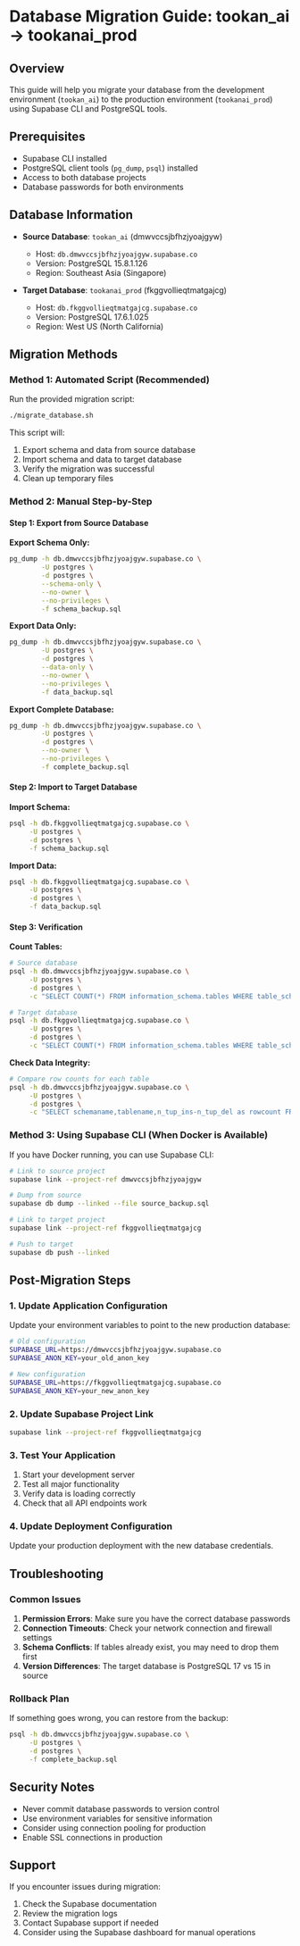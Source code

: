 # Database Migration Guide: tookan_ai → tookanai_prod

## Overview
This guide will help you migrate your database from the development environment (`tookan_ai`) to the production environment (`tookanai_prod`) using Supabase CLI and PostgreSQL tools.

## Prerequisites
- Supabase CLI installed
- PostgreSQL client tools (`pg_dump`, `psql`) installed
- Access to both database projects
- Database passwords for both environments

## Database Information
- **Source Database**: `tookan_ai` (dmwvccsjbfhzjyoajgyw)
  - Host: `db.dmwvccsjbfhzjyoajgyw.supabase.co`
  - Version: PostgreSQL 15.8.1.126
  - Region: Southeast Asia (Singapore)

- **Target Database**: `tookanai_prod` (fkggvollieqtmatgajcg)
  - Host: `db.fkggvollieqtmatgajcg.supabase.co`
  - Version: PostgreSQL 17.6.1.025
  - Region: West US (North California)

## Migration Methods

### Method 1: Automated Script (Recommended)
Run the provided migration script:

```bash
./migrate_database.sh
```

This script will:
1. Export schema and data from source database
2. Import schema and data to target database
3. Verify the migration was successful
4. Clean up temporary files

### Method 2: Manual Step-by-Step

#### Step 1: Export from Source Database

**Export Schema Only:**
```bash
pg_dump -h db.dmwvccsjbfhzjyoajgyw.supabase.co \
        -U postgres \
        -d postgres \
        --schema-only \
        --no-owner \
        --no-privileges \
        -f schema_backup.sql
```

**Export Data Only:**
```bash
pg_dump -h db.dmwvccsjbfhzjyoajgyw.supabase.co \
        -U postgres \
        -d postgres \
        --data-only \
        --no-owner \
        --no-privileges \
        -f data_backup.sql
```

**Export Complete Database:**
```bash
pg_dump -h db.dmwvccsjbfhzjyoajgyw.supabase.co \
        -U postgres \
        -d postgres \
        --no-owner \
        --no-privileges \
        -f complete_backup.sql
```

#### Step 2: Import to Target Database

**Import Schema:**
```bash
psql -h db.fkggvollieqtmatgajcg.supabase.co \
     -U postgres \
     -d postgres \
     -f schema_backup.sql
```

**Import Data:**
```bash
psql -h db.fkggvollieqtmatgajcg.supabase.co \
     -U postgres \
     -d postgres \
     -f data_backup.sql
```

#### Step 3: Verification

**Count Tables:**
```bash
# Source database
psql -h db.dmwvccsjbfhzjyoajgyw.supabase.co \
     -U postgres \
     -d postgres \
     -c "SELECT COUNT(*) FROM information_schema.tables WHERE table_schema = 'public';"

# Target database
psql -h db.fkggvollieqtmatgajcg.supabase.co \
     -U postgres \
     -d postgres \
     -c "SELECT COUNT(*) FROM information_schema.tables WHERE table_schema = 'public';"
```

**Check Data Integrity:**
```bash
# Compare row counts for each table
psql -h db.dmwvccsjbfhzjyoajgyw.supabase.co \
     -U postgres \
     -d postgres \
     -c "SELECT schemaname,tablename,n_tup_ins-n_tup_del as rowcount FROM pg_stat_user_tables ORDER BY tablename;"
```

### Method 3: Using Supabase CLI (When Docker is Available)

If you have Docker running, you can use Supabase CLI:

```bash
# Link to source project
supabase link --project-ref dmwvccsjbfhzjyoajgyw

# Dump from source
supabase db dump --linked --file source_backup.sql

# Link to target project
supabase link --project-ref fkggvollieqtmatgajcg

# Push to target
supabase db push --linked
```

## Post-Migration Steps

### 1. Update Application Configuration

Update your environment variables to point to the new production database:

```bash
# Old configuration
SUPABASE_URL=https://dmwvccsjbfhzjyoajgyw.supabase.co
SUPABASE_ANON_KEY=your_old_anon_key

# New configuration
SUPABASE_URL=https://fkggvollieqtmatgajcg.supabase.co
SUPABASE_ANON_KEY=your_new_anon_key
```

### 2. Update Supabase Project Link

```bash
supabase link --project-ref fkggvollieqtmatgajcg
```

### 3. Test Your Application

1. Start your development server
2. Test all major functionality
3. Verify data is loading correctly
4. Check that all API endpoints work

### 4. Update Deployment Configuration

Update your production deployment with the new database credentials.

## Troubleshooting

### Common Issues

1. **Permission Errors**: Make sure you have the correct database passwords
2. **Connection Timeouts**: Check your network connection and firewall settings
3. **Schema Conflicts**: If tables already exist, you may need to drop them first
4. **Version Differences**: The target database is PostgreSQL 17 vs 15 in source

### Rollback Plan

If something goes wrong, you can restore from the backup:

```bash
psql -h db.dmwvccsjbfhzjyoajgyw.supabase.co \
     -U postgres \
     -d postgres \
     -f complete_backup.sql
```

## Security Notes

- Never commit database passwords to version control
- Use environment variables for sensitive information
- Consider using connection pooling for production
- Enable SSL connections in production

## Support

If you encounter issues during migration:
1. Check the Supabase documentation
2. Review the migration logs
3. Contact Supabase support if needed
4. Consider using the Supabase dashboard for manual operations
